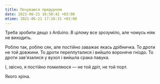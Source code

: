 ```yaml
---
title: Почуваюся придурком
date: 2021-06-21 16:58:42 +03:00
mtime: 2021-06-21 17:10:31 +03:00
---
```


Треба зробити дещо з Arduino. В цілому все зрозуміло, але чомусь ніяк не виходить.

Роблю так, роблю сяк, але постійно заважає якась дрібничка. То дроти не той довжини. То дроти переплуталися і вийшло вороняче гніздо. То дроти зав'язалися у вузол і вийшла срака павука.

І, звісно, я постійно помиляюся — не той дріт, не той порт.

Якого хріна.
